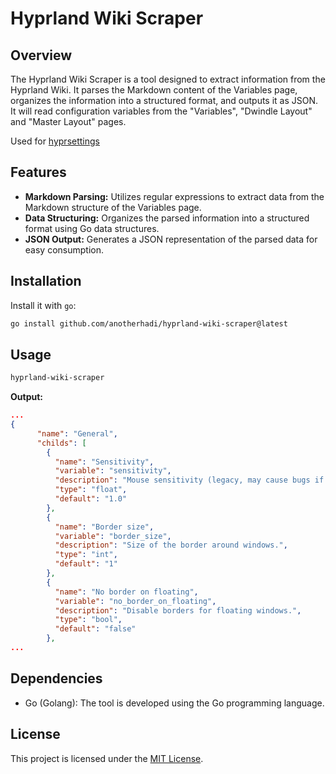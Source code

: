 # Hyprland Wiki Scraper

## Overview

The Hyprland Wiki Scraper is a tool designed to extract information from the Hyprland Wiki. It parses the Markdown content of the Variables page, organizes the information into a structured format, and outputs it as JSON.
It will read configuration variables from the "Variables", "Dwindle Layout" and "Master Layout" pages.

Used for [hyprsettings](https://github.com/anotherhadi/hyprsettings)

## Features

- **Markdown Parsing:** Utilizes regular expressions to extract data from the Markdown structure of the Variables page.
- **Data Structuring:** Organizes the parsed information into a structured format using Go data structures.
- **JSON Output:** Generates a JSON representation of the parsed data for easy consumption.

## Installation

Install it with `go`:

```bash
go install github.com/anotherhadi/hyprland-wiki-scraper@latest
```

## Usage

```bash
hyprland-wiki-scraper
```

**Output:**

```json
...
{
      "name": "General",
      "childs": [
        {
          "name": "Sensitivity",
          "variable": "sensitivity",
          "description": "Mouse sensitivity (legacy, may cause bugs if not 1, prefer `input:sensitivity`).",
          "type": "float",
          "default": "1.0"
        },
        {
          "name": "Border size",
          "variable": "border_size",
          "description": "Size of the border around windows.",
          "type": "int",
          "default": "1"
        },
        {
          "name": "No border on floating",
          "variable": "no_border_on_floating",
          "description": "Disable borders for floating windows.",
          "type": "bool",
          "default": "false"
        },
...
```

## Dependencies

- Go (Golang): The tool is developed using the Go programming language.

## License

This project is licensed under the [MIT License](LICENSE).
